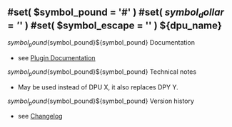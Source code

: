 #set( $symbol_pound = '#' )
#set( $symbol_dollar = '$' )
#set( $symbol_escape = '\' )
${dpu_name}
----------

${symbol_pound}${symbol_pound}${symbol_pound} Documentation

* see [Plugin Documentation](./doc/About.md)

${symbol_pound}${symbol_pound}${symbol_pound} Technical notes

* May be used instead of DPU X, it also replaces DPY Y.

${symbol_pound}${symbol_pound}${symbol_pound} Version history

* see [Changelog](./CHANGELOG.md)

